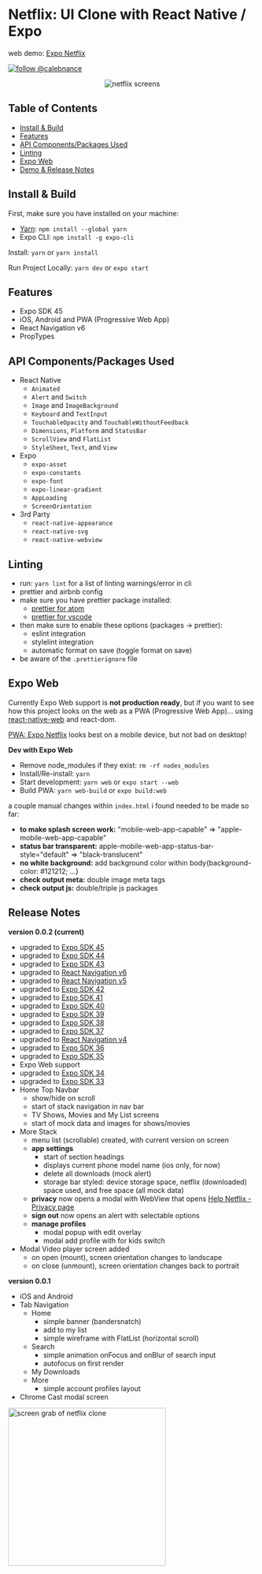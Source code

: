 # Netflix: UI Clone with React Native / Expo

web demo: [Expo Netflix](https://expo-netflix.vercel.app)

[![follow @calebnance](https://img.shields.io/twitter/follow/calebnance.svg?style=for-the-badge&logo=TWITTER&logoColor=FFFFFF&labelColor=00aced&logoWidth=20&color=lightgray)](https://twitter.com/calebnance)

<p align="center">
  <img alt="netflix screens" src=".gh-assets/screenshare-6.png" />
</p>

## Table of Contents

- [Install & Build](#install--build)
- [Features](#features)
- [API Components/Packages Used](#api-componentspackages-used)
- [Linting](#linting)
- [Expo Web](#expo-web)
- [Demo & Release Notes](#release-notes)

## Install & Build

First, make sure you have installed on your machine:
  - [Yarn](https://classic.yarnpkg.com/en/docs/install): `npm install --global yarn`
  - Expo CLI: `npm install -g expo-cli`

Install: `yarn` or `yarn install`

Run Project Locally: `yarn dev` or `expo start`

## Features

- Expo SDK 45
- iOS, Android and PWA (Progressive Web App)
- React Navigation v6
- PropTypes

## API Components/Packages Used

- React Native
  - `Animated`
  - `Alert` and `Switch`
  - `Image` and `ImageBackground`
  - `Keyboard` and `TextInput`
  - `TouchableOpacity` and `TouchableWithoutFeedback`
  - `Dimensions`, `Platform` and `StatusBar`
  - `ScrollView` and `FlatList`
  - `StyleSheet`, `Text`, and `View`
- Expo
  - `expo-asset`
  - `expo-constants`
  - `expo-font`
  - `expo-linear-gradient`
  - `AppLoading`
  - `ScreenOrientation`
- 3rd Party
  - `react-native-appearance`
  - `react-native-svg`
  - `react-native-webview`

## Linting

- run: `yarn lint` for a list of linting warnings/error in cli
- prettier and airbnb config
- make sure you have prettier package installed:
  - [prettier for atom](https://atom.io/packages/prettier-atom)
  - [prettier for vscode](https://marketplace.visualstudio.com/items?itemName=esbenp.prettier-vscode)
- then make sure to enable these options (packages → prettier):
  - eslint integration
  - stylelint integration
  - automatic format on save (toggle format on save)
- be aware of the `.prettierignore` file

## Expo Web

Currently Expo Web support is **not production ready**, but if you want to see how this project looks on the web as a PWA (Progressive Web App)... using [react-native-web](https://github.com/necolas/react-native-web) and react-dom.

[PWA: Expo Netflix](https://expo-netflix.calebnance.now.sh) looks best on a mobile device, but not bad on desktop!

**Dev with Expo Web**
- Remove node_modules if they exist: `rm -rf nodes_modules`
- Install/Re-install: `yarn`
- Start development: `yarn web` or `expo start --web`
- Build PWA: `yarn web-build` or `expo build:web`

a couple manual changes within `index.html` i found needed to be made so far:
- **to make splash screen work:** "mobile-web-app-capable" => "apple-mobile-web-app-capable"
- **status bar transparent:** apple-mobile-web-app-status-bar-style="default" => "black-translucent"
- **no white background:** add background color within body{background-color: #121212; ...}
- **check output meta:** double image meta tags
- **check output js:** double/triple js packages

## Release Notes

**version 0.0.2 (current)**

- upgraded to [Expo SDK 45](https://blog.expo.dev/expo-sdk-45-f4e332954a68)
- upgraded to [Expo SDK 44](https://blog.expo.dev/expo-sdk-44-4c4b8306584a)
- upgraded to [Expo SDK 43](https://blog.expo.dev/expo-sdk-43-aa9b3c7d5541)
- upgraded to [React Navigation v6](https://reactnavigation.org/docs/getting-started)
- upgraded to [React Navigation v5](https://reactnavigation.org/docs/5.x/getting-started)
- upgraded to [Expo SDK 42](https://blog.expo.io/expo-sdk-42-579aee2348b6)
- upgraded to [Expo SDK 41](https://blog.expo.io/expo-sdk-41-12cc5232f2ef)
- upgraded to [Expo SDK 40](https://blog.expo.io/expo-sdk-40-is-now-available-d4d73e67da33)
- upgraded to [Expo SDK 39](https://blog.expo.io/expo-sdk-39-is-now-available-4c10aa825e3f)
- upgraded to [Expo SDK 38](https://blog.expo.io/expo-sdk-38-is-now-available-ab6cd30ca2ee)
- upgraded to [Expo SDK 37](https://blog.expo.io/expo-sdk-37-is-now-available-dd5770f066a6)
- upgraded to [React Navigation v4](https://reactnavigation.org/docs/4.x/getting-started)
- upgraded to [Expo SDK 36](https://blog.expo.io/expo-sdk-36-is-now-available-b91897b437fe)
- upgraded to [Expo SDK 35](https://blog.expo.io/expo-sdk-35-is-now-available-beee0dfafbf4)
- Expo Web support
- upgraded to [Expo SDK 34](https://blog.expo.io/expo-sdk-34-is-now-available-4f7825239319)
- upgraded to [Expo SDK 33](https://blog.expo.io/expo-sdk-v33-0-0-is-now-available-52d1c99dfe4c)
- Home Top Navbar
  - show/hide on scroll
  - start of stack navigation in nav bar
  - TV Shows, Movies and My List screens
  - start of mock data and images for shows/movies
- More Stack
  - menu list (scrollable) created, with current version on screen
  - **app settings**
    - start of section headings
    - displays current phone model name (ios only, for now)
    - delete all downloads (mock alert)
    - storage bar styled: device storage space, netflix (downloaded) space used, and free space (all mock data)
  - **privacy** now opens a modal with WebView that opens [Help Netflix - Privacy page](https://help.netflix.com/legal/privacy?headless=true&locale=en-US)
  - **sign out** now opens an alert with selectable options
  - **manage profiles**
    - modal popup with edit overlay
    - modal add profile with for kids switch
- Modal Video player screen added
  - on open (mount), screen orientation changes to landscape
  - on close (unmount), screen orientation changes back to portrait

**version 0.0.1**

- iOS and Android
- Tab Navigation
  - Home
    - simple banner (bandersnatch)
    - add to my list
    - simple wireframe with FlatList (horizontal scroll)
  - Search
    - simple animation onFocus and onBlur of search input
    - autofocus on first render
  - My Downloads
  - More
    - simple account profiles layout
- Chrome Cast modal screen

<p align="left">
  <img alt="screen grab of netflix clone" src=".gh-assets/expo-netflix-0.0.1.gif" width="320" />
</p>
